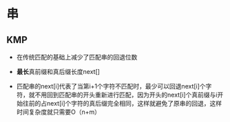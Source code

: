 # 串

## KMP

- 在传统匹配的基础上减少了匹配串的回退位数

- **最长**真前缀和真后缀长度next[]
- 匹配串的next[i]代表了当第i+1个字符不匹配时，最少可以回退next[i]个字符，就不用回到匹配串的开头重新进行匹配，因为开头的next[i]个真前缀与i开始往前的占next[i]个字符的真后缀完全相同，这样就避免了原串的回退，这样时间复杂度就只需要O（n+m）